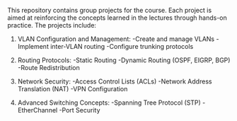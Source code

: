 This repository contains group projects for the course. Each project is aimed at reinforcing the concepts learned in the lectures through hands-on practice. The projects include:

1. VLAN Configuration and Management:
  -Create and manage VLANs
  -Implement inter-VLAN routing
  -Configure trunking protocols
   
3. Routing Protocols:
  -Static Routing
  -Dynamic Routing (OSPF, EIGRP, BGP)
  -Route Redistribution
   
5. Network Security:
  -Access Control Lists (ACLs)
  -Network Address Translation (NAT)
  -VPN Configuration
   
4. Advanced Switching Concepts:
  -Spanning Tree Protocol (STP)
  -EtherChannel
  -Port Security
